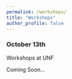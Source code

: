 ```yaml
---
permalink: /workshops/
title: "Workshops"
author_profile: false
---
```

### October 13th

Workshops at UNF

Coming Soon...
